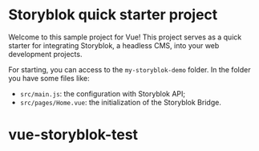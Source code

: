 
# Storyblok quick starter project

Welcome to this sample project for Vue!
This project serves as a quick starter for integrating Storyblok, a headless CMS, into your web development projects.

For starting, you can access to the `my-storyblok-demo` folder.
In the folder you have some files like:

- `src/main.js`: the configuration with Storyblok API;
- `src/pages/Home.vue`: the initialization of the Storyblok Bridge.

# vue-storyblok-test
